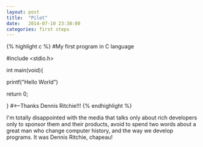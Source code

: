 ```yaml
---
layout: post
title:  "Pilot"
date:   2014-07-10 23:30:00
categories: first steps
---
```


{% highlight c %}
#My first program in C language

#include <stdio.h> 

int main(void){

printf("Hello World")

return 0;

} #<--Thanks Dennis Ritchie!!!
{% endhighlight %}

I'm totally disappointed with the media that talks only about rich developers only to sponsor 
them and their products, avoid to spend two words about a great man who change computer 
history, and the way we develop programs. It was Dennis Ritchie, chapeau!



